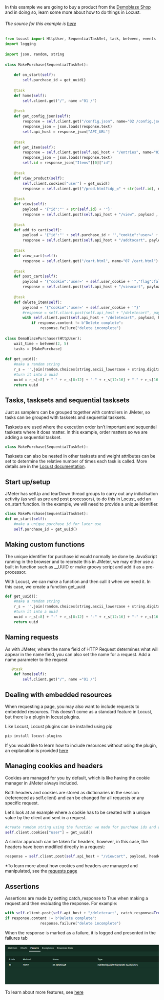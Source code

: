 In this example we are going to buy a product from the [Demoblaze Shop](https://www.demoblaze.com) and in doing so, learn some more about how to do things in Locust.

###### The source for this example is [here](./examples/more_complex_example.py)
```python
from locust import HttpUser, SequentialTaskSet, task, between, events
import logging

import json, random, string

class MakePurchase(SequentialTaskSet):
    
    def on_start(self):
        self.purchase_id = get_uuid()

    @task
    def home(self):
        self.client.get("/", name ="01 /")

    @task
    def get_config_json(self):
        response = self.client.get("/config.json", name="02 /config.json")
        response_json = json.loads(response.text)
        self.api_host = response_json["API_URL"]

    @task
    def get_item(self):
        response = self.client.get(self.api_host + "/entries", name="03 /entries")
        response_json = json.loads(response.text)
        self.id = response_json["Items"][0]["id"]

    @task
    def view_product(self):
        self.client.cookies["user"] = get_uuid()
        response = self.client.get("/prod.html?idp_=" + str(self.id), name="04 /prod.html?idp_")

    @task
    def view(self):
        payload = '{"id":"' + str(self.id) + '"}'
        response = self.client.post(self.api_host + "/view", payload , headers={"Content-Type": "application/json"}, name="05 /view")

    @task
    def add_to_cart(self):
        payload = '{"id":"' + self.purchase_id + '","cookie":"user=' + self.user_cookie + '","prod_id":' + str(self.id) + ',"flag":false}'
        response = self.client.post(self.api_host + "/addtocart", payload, headers={"Content-Type": "application/json"},  name="06 /addtocart")

    @task
    def view_cart(self):
        response = self.client.get("/cart.html", name="07 /cart.html")

    @task
    def post_cart(self):
        payload = '{"cookie":"user=' + self.user_cookie + '","flag":false}'
        response = self.client.post(self.api_host + "/viewcart", payload, headers={"Content-Type": "application/json"},  name="08 /viewcart")

    @task
    def delete_item(self):
        payload = '{"cookie":"user=' + self.user_cookie + '"}'
        #response = self.client.post(self.api_host + "/deletecart", payload, headers={"Content-Type": "application/json"},  name="09 /deletecart", catch_response=True)
        with self.client.post(self.api_host + "/deletecart", payload, headers={"Content-Type": "application/json"},  name="09 /deletecart", catch_response=True) as response:
            if response.content != b"Delete complete":
                response.failure("delete incomplete")

class DemoBlazePurchaser(HttpUser):
    wait_time = between(2, 5)
    tasks = [MakePurchase]

def get_uuid():
    #make a random string
    r_s = ''.join(random.choices(string.ascii_lowercase + string.digits, k=32))
    #turn it into a uuid
    uuid = r_s[:8] + "-" + r_s[8:12] + "-" + r_s[12:16] + "-" + r_s[16:20] + "-" + r_s[20:32]
    return uuid
```


## Tasks, tasksets and sequential tasksets

Just as samplers can be grouped together with controllers in JMeter, so tasks can be grouped with tasksets and sequential tasksets.

Tasksets are used where the execution order isn’t important and sequential tasksets where it does matter. In this example, order matters so we are adding a sequential taskset.

```python
class MakePurchase(SequentialTaskSet):
```
Tasksets can also be nested in other tasksets and weight attributes can be set to determine the relative number of times each task is called. More details are in the [Locust documentation](https://docs.locust.io/en/latest/writing-a-locustfile.html#taskset-class).

## Start up/setup
JMeter has setUp and tearDown thread groups to carry out any initialisation activity (as well as pre and post processors), to do this in Locust, add an on_start function. In the example, we will need to provide a unique identifier.

```python
class MakePurchase(SequentialTaskSet):
def on_start(self):
    #make a unique purchase id for later use
    self.purchase_id = get_uuid()
```

## Making custom functions
The unique identifier for purchase id would normally be done by JavaScript running in the browser and to recreate this in JMeter, we may either use a built in function such as __UUID or make groovy script and add it as a pre-processor.

With Locust, we can make a function and then call it when we need it. In this case, we create a function get_uuid

```python
def get_uuid():
    #make a random string
    r_s = ''.join(random.choices(string.ascii_lowercase + string.digits, k=32))
    #turn it into a uuid
    uuid = r_s[:8] + "-" + r_s[8:12] + "-" + r_s[12:16] + "-" + r_s[16:20] + "-" + r_s[20:32]
    return uuid
```

## Naming requests
As with JMeter, where the name field of HTTP Request determines what will appear in the name field, you can also set the name for a request.
Add a name parameter to the request

```python
   @task
    def home(self):
        self.client.get("/", name ="01 /")
```

## Dealing with embedded resources
When requesting a page, you may also want to include requests to embedded resources. This doesn’t come as a standard feature in Locust, but there is a plugin in [locust plugins](https://github.com/SvenskaSpel/locust-plugins/).

Like Locust, Locust plugins can be installed using pip

```python
pip install locust-plugins
```
If you would like to learn how to include resources without using the plugin, an explanation is provided [here](./embedded_resource_example.md)

## Managing cookies and headers
Cookies are managed for you by default, which is like having the cookie manager in JMeter always included.

Both headers and cookies are stored as dictionaries in the session (referenced as self.client) and can be changed for all requests or any specific request.

Let’s look at an example where a cookie has to be created with a unique value by the client and sent in a request.

```python
#create random string using the function we made for purchase ids and add to cookies dictionary
self.client.cookies["user"] = get_uuid()
```

A similar approach can be taken for headers, however, in this case, the headers have been modified directly in a request:

```python
response = self.client.post(self.api_host + "/viewcart", payload, headers={"Content-Type": "application/json"},  name="08 /viewcart")
```

*To learn more about how cookies and headers are managed and manipulated, see the [requests page](https://requests.readthedocs.io/en/master/)

## Assertions
Assertions are made by setting catch_response to True when making a request and then evaluating the response. For example:
```python
with self.client.post(self.api_host + "/deletecart", catch_response=True) as response:
if response.content != b"Delete complete":
            	response.failure("delete incomplete")
```
When the response is marked as a failure, it is logged and presented in the failures tab

![Failures Tab](./images/failures.png "Failures Tab")

To learn about more features, see [here](./other_features.md)
